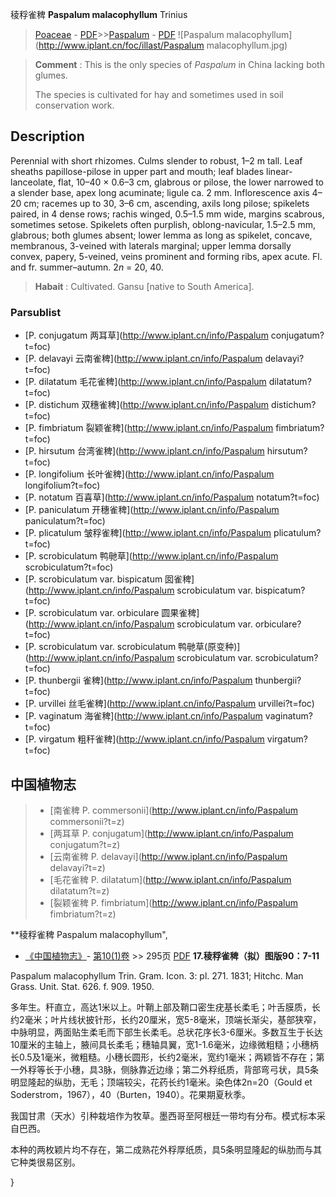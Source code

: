 稜稃雀稗 **Paspalum malacophyllum** Trinius

> [Poaceae](http://www.iplant.cn/info/Poaceae?t=foc) - [PDF](http://www.iplant.cn/foc/pdf/Poaceae.pdf)>>[Paspalum](http://www.iplant.cn/info/Paspalum?t=foc) - [PDF](http://www.iplant.cn/foc/pdf/Paspalum.pdf)
![Paspalum malacophyllum](http://www.iplant.cn/foc/illast/Paspalum malacophyllum.jpg)


> **Comment** : 
> This is the only species of *Paspalum* in China lacking both glumes.
>
> The species is cultivated for hay and sometimes used in soil conservation work.

## Description

Perennial with short rhizomes. Culms slender to robust, 1–2 m tall. Leaf sheaths papillose-pilose in upper part and mouth; leaf blades linear-lanceolate, flat, 10–40 × 0.6–3 cm, glabrous or pilose, the lower narrowed to a slender base, apex long acuminate; ligule ca. 2 mm. Inflorescence axis 4–20 cm; racemes up to 30, 3–6 cm, ascending, axils long pilose; spikelets paired, in 4 dense rows; rachis winged, 0.5–1.5 mm wide, margins scabrous, sometimes setose. Spikelets often purplish, oblong-navicular, 1.5–2.5 mm, glabrous; both glumes absent; lower lemma as long as spikelet, concave, membranous, 3-veined with laterals marginal; upper lemma dorsally convex, papery, 5-veined, veins prominent and forming ribs, apex acute. Fl. and fr. summer–autumn. 2*n* = 20, 40.


> **Habait** : 
> Cultivated. Gansu [native to South America].



### Parsublist

* [P.  conjugatum  两耳草](http://www.iplant.cn/info/Paspalum conjugatum?t=foc)
* [P.  delavayi  云南雀稗](http://www.iplant.cn/info/Paspalum delavayi?t=foc)
* [P.  dilatatum  毛花雀稗](http://www.iplant.cn/info/Paspalum dilatatum?t=foc)
* [P.  distichum  双穗雀稗](http://www.iplant.cn/info/Paspalum distichum?t=foc)
* [P.  fimbriatum  裂颖雀稗](http://www.iplant.cn/info/Paspalum fimbriatum?t=foc)
* [P.  hirsutum  台湾雀稗](http://www.iplant.cn/info/Paspalum hirsutum?t=foc)
* [P.  longifolium  长叶雀稗](http://www.iplant.cn/info/Paspalum longifolium?t=foc)
* [P.  notatum  百喜草](http://www.iplant.cn/info/Paspalum notatum?t=foc)
* [P.  paniculatum  开穗雀稗](http://www.iplant.cn/info/Paspalum paniculatum?t=foc)
* [P.  plicatulum  皱稃雀稗](http://www.iplant.cn/info/Paspalum plicatulum?t=foc)
* [P.  scrobiculatum  鸭毑草](http://www.iplant.cn/info/Paspalum scrobiculatum?t=foc)
* [P.  scrobiculatum var. bispicatum  囡雀稗](http://www.iplant.cn/info/Paspalum scrobiculatum var. bispicatum?t=foc)
* [P.  scrobiculatum var. orbiculare  圆果雀稗](http://www.iplant.cn/info/Paspalum scrobiculatum var. orbiculare?t=foc)
* [P.  scrobiculatum var. scrobiculatum  鸭毑草(原变种)](http://www.iplant.cn/info/Paspalum scrobiculatum var. scrobiculatum?t=foc)
* [P.  thunbergii  雀稗](http://www.iplant.cn/info/Paspalum thunbergii?t=foc)
* [P.  urvillei  丝毛雀稗](http://www.iplant.cn/info/Paspalum urvillei?t=foc)
* [P.  vaginatum  海雀稗](http://www.iplant.cn/info/Paspalum vaginatum?t=foc)
* [P.  virgatum  粗秆雀稗](http://www.iplant.cn/info/Paspalum virgatum?t=foc)


## 中国植物志

> * [南雀稗  P.  commersonii](http://www.iplant.cn/info/Paspalum commersonii?t=z)
> * [两耳草  P.  conjugatum](http://www.iplant.cn/info/Paspalum conjugatum?t=z)
> * [云南雀稗  P.  delavayi](http://www.iplant.cn/info/Paspalum delavayi?t=z)
> * [毛花雀稗  P.  dilatatum](http://www.iplant.cn/info/Paspalum dilatatum?t=z)
> * [裂颖雀稗  P.  fimbriatum](http://www.iplant.cn/info/Paspalum fimbriatum?t=z)


**稜稃雀稗 Paspalum malacophyllum",


* [《中国植物志》](http://www.iplant.cn/frps)- [第10(1)卷](http://www.iplant.cn/frps/vol/10(1)) >> 295页 [PDF](http://www.iplant.cn/frps/pdf/10(1)/295.pdf)
**17.稜稃雀稗（拟）图版90：7-11**

Paspalum malacophyllum Trin. Gram. Icon. 3: pl. 271. 1831; Hitchc. Man Grass. Unit. Stat. 626. f. 909. 1950.

多年生。秆直立，高达1米以上。叶鞘上部及鞘口密生疣基长柔毛；叶舌膜质，长约2毫米；叶片线状披针形，长约20厘米，宽5-8毫米，顶端长渐尖，基部狭窄，中脉明显，两面贴生柔毛而下部生长柔毛。总状花序长3-6厘米。多数互生于长达10厘米的主轴上，腋间具长柔毛；穗轴具翼，宽1-1.6毫米，边缘微粗糙；小穗柄长0.5及1毫米，微粗糙。小穗长圆形，长约2毫米，宽约1毫米；两颖皆不存在；第一外稃等长于小穗，具3脉，侧脉靠近边缘；第二外稃纸质，背部弯弓状，具5条明显隆起的纵肋，无毛；顶端较尖，花药长约1毫米。染色体2n=20（Gould et Soderstrom，1967），40（Burten，1940）。花果期夏秋季。

我国甘肃（天水）引种栽培作为牧草。墨西哥至阿根廷一带均有分布。模式标本采自巴西。

本种的两枚颖片均不存在，第二成熟花外稃厚纸质，具5条明显隆起的纵肋而与其它种类很易区别。



}